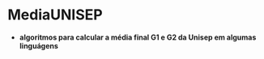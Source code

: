 # MediaUNISEP

- **algoritmos para calcular a média final G1 e G2 da Unisep em algumas linguágens**
